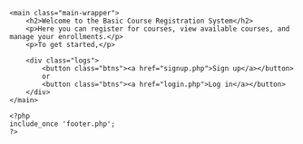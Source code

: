 <?php
session_start();
require_once 'dbcon.php';
include_once 'header.php';
?>
    <main class="main-wrapper">
        <h2>Welcome to the Basic Course Registration System</h2>
        <p>Here you can register for courses, view available courses, and manage your enrollments.</p>
        <p>To get started,</p>

        <div class="logs">
            <button class="btns"><a href="signup.php">Sign up</a></button> 
            or 
            <button class="btns"><a href="login.php">Log in</a></button>              
        </div>
    </main>

    <?php
    include_once 'footer.php';
    ?>
